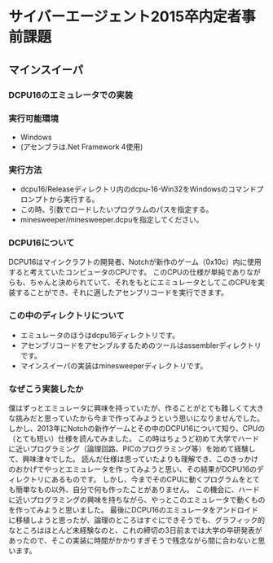 # サイバーエージェント2015卒内定者事前課題
## マインスイーパ
### DCPU16のエミュレータでの実装

### 実行可能環境
- Windows
- (アセンブラは.Net Framework 4使用)

### 実行方法
- dcpu16/Releaseディレクトリ内のdcpu-16-Win32をWindowsのコマンドプロンプトから実行する。
- この時、引数でロードしたいプログラムのパスを指定する。
- minesweeper/minesweeper.dcpuを指定してください。

### DCPU16について
DCPU16はマインクラフトの開発者、Notchが新作のゲーム（0x10c）内に使用すると考えていたコンピュータのCPUです。
このCPUの仕様が単純でありながらも、ちゃんと決められていて、それをもとにエミュレータとしてこのCPUを実装することができ、それに適したアセンブリコードを実行できます。

### この中のディレクトリについて
- エミュレータのほうはdcpu16ディレクトリです。
- アセンブリコードをアセンブルするためのツールはassemblerディレクトリです。
- マインスイーパの実装はminesweeperディレクトリです。

### なぜこう実装したか
僕はずっとエミュレータに興味を持っていたが、作ることがとても難しくて大きな挑みだと思っていたから今まで作ってみようという思いになりませんでした。
しかし、2013年にNotchの新作ゲームとその中のDCPU16について知り、CPUの（とても短い）仕様を読んでみました。
この時はちょうど初めて大学でハードに近いプログラミング（論理回路、PICのプログラミング等）を始めて経験して、興味津々でした。
読んだ仕様は思っていたよりも理解でき、このきっかけのおかげでやっとエミュレータを作ってみようと思い、その結果がDCPU16のディレクトリにあるものです。
しかし、今までそのCPUに動くプログラムをとても簡単なもの以外、自分で何も作ったことがありません。
この機会に、ハードに近いプログラミングの興味を持ちながら、やっとこのエミュレータで動くものを作ってみようと思いました。
最後にDCPU16のエミュレータをアンドロイドに移植しようと思ったが、論理のところはすぐにできそうでも、グラフィック的なところはほとんど未経験なのと、これの締切の3日前までは大学の卒研発表があったので、そこの実装に時間がかかりすぎそうで残念ながら間に合わないと思います。
